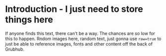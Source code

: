 # Introduction - I just need to store things here

If anyone finds this text, there can't be a way. The chances are so low for this to happen.
Rndom images here, random text, just gonna use `raw=true` to just be able to reference images, fonts and other content off the back of Grubhub.
